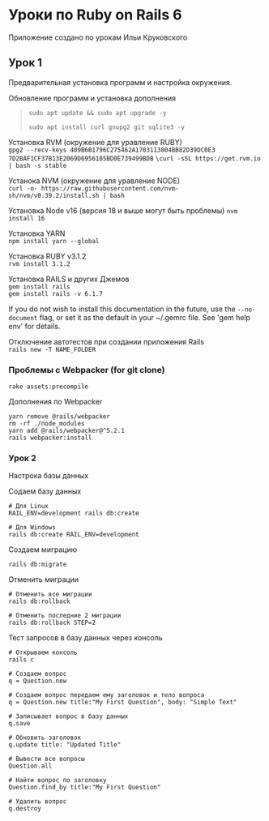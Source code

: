 # Уроки по Ruby on Rails 6

Приложение создано по урокам Ильи Круковского

## Урок 1

Предварительная установка программ и настройка окружения.

Обновление программ и установка дополнения  

> `sudo apt update && sudo apt upgrade -y`  
> 
> `sudo apt install curl gnupg2 git sqlite3 -y`

Установка RVM (окружение для уравление RUBY)  
`gpg2 --recv-keys 409B6B1796C275462A1703113804BB82D39DC0E3 7D2BAF1CF37B13E2069D6956105BD0E739499BDB`
`\curl -sSL https://get.rvm.io | bash -s stable`

Устанока NVM (окружение для уравление NODE)  
`curl -o- https://raw.githubusercontent.com/nvm-sh/nvm/v0.39.2/install.sh | bash`

Установка Node v16 (версия 18 и выше могут быть проблемы)
`nvm install 16`

Установка YARN  
`npm install yarn --global`

Установка RUBY v3.1.2  
`rvm install 3.1.2`

Установка RAILS и других Джемов  
`gem install rails`  
`gem install rails -v 6.1.7`  

If you do not wish to install this documentation in the future, use the
`--no-document`
flag, or set it as the default in your ~/.gemrc file. See
'gem help env' for details.

Отключение автотестов при создании приложения Rails  
`rails new -T NAME_FOLDER`

### Проблемы с Webpacker (for git clone)

```
rake assets:precompile
```

Дополнения по Webpacker

```
yarn remove @rails/webpacker
rm -rf ./node_modules
yarn add @rails/webpacker@^5.2.1
rails webpacker:install

```

### Урок 2

Настрока базы данных

Содаем базу данных

```
# Для Linux
RAIL_ENV=development rails db:create

# Для Windows
rails db:create RAIL_ENV=development
```

Создаем миграцию

```
rails db:migrate
```

Отменить миграции

```
# Отменить все миграции
rails db:rollback

# Отменить последние 2 миграции
rails db:rollback STEP=2
```

Тест запросов в базу данных через консоль

```
# Открываем консоль
rails c

# Создаем вопрос
q = Question.new

# Создаем вопрос передаем ему заголовок и тело вопроса
q = Question.new title:"My First Question", body: "Simple Text"

# Записывает вопрос в базу данных
q.save

# Обновить заголовок
q.update title: "Updated Title"

# Вывести все вопросы
Question.all

# Найти вопрос по заголовку
Question.find_by title:"My First Question"

# Удалить вопрос
q.destroy
```
